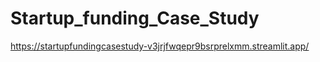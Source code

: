 # Startup_funding_Case_Study

https://startupfundingcasestudy-v3jrjfwqepr9bsrprelxmm.streamlit.app/
